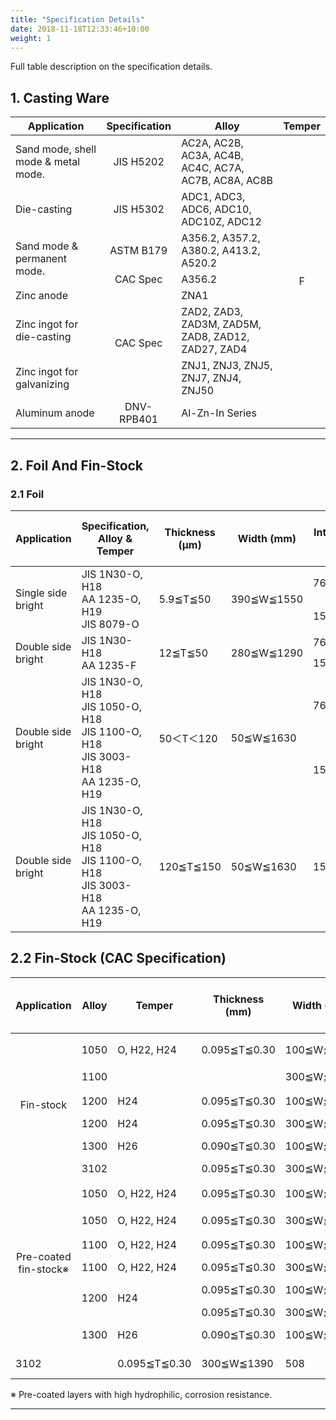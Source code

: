 ```yaml
---
title: "Specification Details"
date: 2018-11-18T12:33:46+10:00
weight: 1
---
```


Full table description on the specification details.

## 1. Casting Ware

<table class="custom-table">
  <thead>
    <tr>
      <th>Application</th>
      <th>Specification</th>
      <th>Alloy</th>
      <th>Temper</th>
    </tr>
  </thead>
  <tbody>
    <tr>
      <td>Sand mode, shell mode & metal mode.</td>
      <td style="text-align:center; vertical-align:middle;">JIS H5202</td>
      <td>AC2A, AC2B, AC3A, AC4B, AC4C, AC7A, AC7B, AC8A, AC8B</td>
      <td rowspan="8" style="text-align:center; vertical-align:middle;">F</td>
    </tr>
    <tr>
      <td>Die-casting</td>
      <td style="text-align:center; vertical-align:middle;">JIS H5302</td>
      <td>ADC1, ADC3, ADC6, ADC10, ADC10Z, ADC12</td>
    </tr>
    <tr>
      <td rowspan="2">Sand mode & permanent mode.</td>
      <td style="text-align:center; vertical-align:middle;">ASTM B179</td>
      <td>A356.2, A357.2, A380.2, A413.2, A520.2</td>
    </tr>
    <tr>
      <td style="text-align:center; vertical-align:middle;">CAC Spec</td>
      <td>A356.2</td>
    </tr>
    <tr>
      <td>Zinc anode</td>
      <td rowspan="3" style="text-align:center; vertical-align:middle;">CAC Spec</td>
      <td>ZNA1</td>
    </tr>
    <tr>
      <td>Zinc ingot for die-casting</td>
      <td>ZAD2, ZAD3, ZAD3M, ZAD5M, ZAD8, ZAD12, ZAD27, ZAD4</td>
    </tr>
    <tr>
      <td>Zinc ingot for galvanizing</td>
      <td>ZNJ1, ZNJ3, ZNJ5, ZNJ7, ZNJ4, ZNJ50</td>
    </tr>
    <tr>
      <td>Aluminum anode</td>
      <td style="text-align:center; vertical-align:middle;">DNV-RPB401</td>
      <td>Al-Zn-In Series</td>
    </tr>
  </tbody>
</table>

<hr>

## 2. Foil And Fin-Stock

### 2.1 Foil

<table class="custom-table" style="width:100%;">
  <thead>
    <tr>
      <th>Application</th>
      <th>Specification, Alloy & Temper</th>
      <th>Thickness (μm)</th>
      <th>Width (mm)</th>
      <th>Internal Diameter (mm)</th>
      <th>Max. Outside Diameter (mm)</th>
      <th>Remark</th>
    </tr>
  </thead>
  <tbody>
    <!-- Single side bright -->
    <tr>
      <td rowspan="2">Single side bright</td>
      <td rowspan="2">JIS 1N30-O, H18<br>AA 1235-O, H19<br>JIS 8079-O</td>
      <td rowspan="2">5.9≦T≦50</td>
      <td rowspan="2">390≦W≦1550</td>
      <td>76</td>
      <td>500</td>
      <td></td>
    </tr>
    <tr>
      <td>150</td>
      <td>700</td>
      <td></td>
    </tr>
    <!-- Double side bright -->
    <tr>
      <td rowspan="2">Double side bright</td>
      <td rowspan="2">JIS 1N30-H18<br>AA 1235-F</td>
      <td rowspan="2">12≦T≦50</td>
      <td rowspan="2">280≦W≦1290</td>
      <td>76</td>
      <td>500</td>
      <td></td>
    </tr>
    <tr>
      <td>150</td>
      <td>700</td>
      <td></td>
    </tr>
    <!-- Double side bright (multiple alloys) -->
    <tr>
      <td rowspan="2">Double side bright</td>
      <td rowspan="2">JIS 1N30-O, H18<br>JIS 1050-O, H18<br>JIS 1100-O, H18<br>JIS 3003-H18<br>AA 1235-O, H19</td>
      <td rowspan="2">50＜T＜120</td>
      <td rowspan="2">50≦W≦1630</td>
      <td>76</td>
      <td>600</td>
      <td></td>
    </tr>
    <tr>
      <td>150</td>
      <td>1000</td>
      <td></td>
    </tr>
    <!-- Double side bright (thicker) -->
    <tr>
      <td>Double side bright</td>
      <td>JIS 1N30-O, H18<br>JIS 1050-O, H18<br>JIS 1100-O, H18<br>JIS 3003-H18<br>AA 1235-O, H19</td>
      <td>120≦T≦150</td>
      <td>50≦W≦1630</td>
      <td>150,200,305,508</td>
      <td>1190</td>
      <td></td>
    </tr>
  </tbody>
</table>

## 2.2 Fin-Stock (CAC Specification)

<table class="custom-table" style="width:100%;">
  <thead>
    <tr>
      <th>Application</th>
      <th>Alloy</th>
      <th>Temper</th>
      <th>Thickness (mm)</th>
      <th>Width (mm)</th>
      <th>Internal Diameter (mm)</th>
      <th>Max. Outside Diameter (mm)</th>
      <th>Remark</th>
    </tr>
  </thead>
  <tbody>
    <!-- Fin-stock group -->
    <tr>
      <td rowspan="6" style="vertical-align:middle; text-align:center;">Fin-stock</td>
      <td>1050</td>
      <td>O, H22, H24</td>
      <td>0.095≦T≦0.30</td>
      <td>100≦W≦1630</td>
      <td>150, 200, 305</td>
      <td rowspan="2" style="vertical-align:middle; text-align:center;">1190</td>
      <td rowspan="2" style="vertical-align:middle; text-align:center;">Chemical composition same as AA or JIS spec.</td>
    </tr>
    <tr>
      <td>1100</td>
      <td></td>
      <td></td>
      <td>300≦W≦1630</td>
      <td>508</td>
      <td></td>
    </tr>
    <tr>
      <td>1200</td>
      <td>H24</td>
      <td>0.095≦T≦0.30</td>
      <td>100≦W≦1630</td>
      <td>150, 200, 305</td>
      <td rowspan="2" style="vertical-align:middle; text-align:center;">1190</td>
      <td></td>
    </tr>
    <tr>
      <td>1200</td>
      <td>H24</td>
      <td>0.095≦T≦0.30</td>
      <td>300≦W≦1630</td>
      <td>508</td>
      <td></td>
    </tr>
    <tr>
      <td>1300</td>
      <td>H26</td>
      <td>0.090≦T≦0.30</td>
      <td>100≦W≦1630</td>
      <td>150, 200, 305</td>
      <td></td>
      <td>CAC spec.</td>
    </tr>
    <tr>
      <td>3102</td>
      <td></td>
      <td>0.095≦T≦0.30</td>
      <td>300≦W≦1630</td>
      <td>508</td>
      <td></td>
      <td>CAC spec.</td>
    </tr>
    <!-- Pre-coated fin-stock group -->
    <tr>
      <td rowspan="7" style="vertical-align:middle; text-align:center;">Pre-coated fin-stock※</td>
      <td>1050</td>
      <td>O, H22, H24</td>
      <td>0.095≦T≦0.30</td>
      <td>100≦W≦1390</td>
      <td>150, 200, 305</td>
      <td rowspan="2" style="vertical-align:middle; text-align:center;">1190</td>
      <td rowspan="2" style="vertical-align:middle; text-align:center;">Chemical composition same as AA or JIS spec.</td>
    </tr>
    <tr>
      <td>1050</td>
      <td>O, H22, H24</td>
      <td>0.095≦T≦0.30</td>
      <td>300≦W≦1390</td>
      <td>508</td>
      <td></td>
    </tr>
    <tr>
      <td>1100</td>
      <td>O, H22, H24</td>
      <td>0.095≦T≦0.30</td>
      <td>100≦W≦1390</td>
      <td>150, 200, 305</td>
      <td rowspan="2" style="vertical-align:middle; text-align:center;">1190</td>
      <td></td>
    </tr>
    <tr>
      <td>1100</td>
      <td>O, H22, H24</td>
      <td>0.095≦T≦0.30</td>
      <td>300≦W≦1390</td>
      <td>508</td>
      <td></td>
    </tr>
    <!-- Merge Alloy 1200 and Temper H24 cells -->
    <tr>
      <td rowspan="2">1200</td>
      <td rowspan="2">H24</td>
      <td>0.095≦T≦0.30</td>
      <td>100≦W≦1390</td>
      <td>150, 200, 305</td>
      <td rowspan="2" style="vertical-align:middle; text-align:center;">1190</td>
      <td></td>
    </tr>
    <tr>
      <td>0.095≦T≦0.30</td>
      <td>300≦W≦1390</td>
      <td>508</td>
      <td></td>
    </tr>
    <tr>
      <td>1300</td>
      <td>H26</td>
      <td>0.090≦T≦0.30</td>
      <td>100≦W≦1390</td>
      <td>150, 200, 305</td>
      <td></td>
      <td>CAC spec.</td>
    </tr>
    <tr>
      <td>3102</td>
      <td></td>
      <td>0.095≦T≦0.30</td>
      <td>300≦W≦1390</td>
      <td>508</td>
      <td></td>
      <td>CAC spec.</td>
    </tr>
  </tbody>
</table>
※ Pre-coated layers with high hydrophilic, corrosion resistance.

<hr>


<!-- Commented out for now.
An aluminum bare coil is an uncoated, mill-finished aluminum coil that retains its natural metallic appearance. It is commonly used in industries like automotive, HVAC, and construction due to its lightweight, corrosion resistance, and excellent thermal and electrical conductivity.

![Large roll of shiny aluminum coil resting on a factory floor, surrounded by industrial equipment and soft overhead lighting, conveying a clean and professional manufacturing environment]({{ /images/aluminum_coil.jpg | relative_url }})

---

![Assorted aluminum coils displayed in various alloy styles on a warehouse rack, with clear labeling and a neutral, organized industrial setting]({{ /images/alloy_style.JPG | relative_url }}) -->